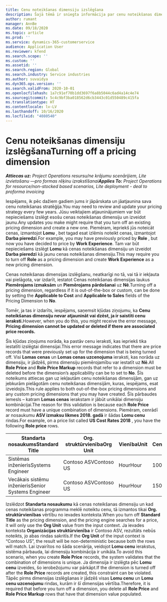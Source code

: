 ```yaml
---
title: Cenu noteikšanas dimensiju izslēgšana
description: Šajā tēmā ir sniegta informācija par cenu noteikšanas dimensiju izslēgšanu.
author: rumant
manager: AnnBe
ms.date: 09/18/2020
ms.topic: article
ms.prod: ''
ms.service: dynamics-365-customerservice
audience: Application User
ms.reviewer: kfend
ms.search.scope: ''
ms.custom: ''
ms.assetid: ''
ms.search.region: Global
ms.search.industry: Service industries
ms.author: suvaidya
ms.dyn365.ops.version: ''
ms.search.validFrom: 2020-10-01
ms.openlocfilehash: 1a7c91ef70b1dd3697f6a8b5044c6ad4a14c4e74
ms.sourcegitcommit: 5c4c9bf3ba018562d6cb3443c01d550489c415fa
ms.translationtype: HT
ms.contentlocale: lv-LV
ms.lasthandoff: 10/16/2020
ms.locfileid: "4080540"
---
```

# <a name="turning-off-a-pricing-dimension"></a><span data-ttu-id="c587d-103">Cenu noteikšanas dimensiju izslēgšana</span><span class="sxs-lookup"><span data-stu-id="c587d-103">Turning off a pricing dimension</span></span>

<span data-ttu-id="c587d-104">_**Attiecas uz:** Project Operations resursu/ne krājumu scenārijiem, Lite izvietošanu —pro formas rēķinu izrakstīšanai_</span><span class="sxs-lookup"><span data-stu-id="c587d-104">_**Applies To:** Project Operations for resource/non-stocked based scenarios, Lite deployment - deal to proforma invoicing_</span></span>

<span data-ttu-id="c587d-105">Iespējams, ik pēc dažiem gadiem jums ir jāpārskata un jāatjaunina sava cenu noteikšanas stratēģija.</span><span class="sxs-lookup"><span data-stu-id="c587d-105">You may need to review and update your pricing strategy every few years.</span></span> <span data-ttu-id="c587d-106">Jūsu veiktajiem atjauninājumiem var būt nepieciešams izslēgt esošu cenas noteikšanas dimensiju un izveidot jaunu.</span><span class="sxs-lookup"><span data-stu-id="c587d-106">Any updates you make might require that you turn off an existing pricing dimension and create a new one.</span></span> <span data-ttu-id="c587d-107">Piemēram, iepriekš jūs noteicāt cenas, izmantojot **Lomu** , bet tagad esat izlēmis noteikt cenas, izmantojot **Darba pieredzi**.</span><span class="sxs-lookup"><span data-stu-id="c587d-107">For example, you may have previously priced by **Role** , but now you have decided to price by **Work Experience**.</span></span> <span data-ttu-id="c587d-108">Tam var būt nepieciešams izslēgt **Lomu** kā cenas noteikšanas dimensiju un izveidot **Darba pieredzi** kā jaunu cenas noteikšanas dimensiju.</span><span class="sxs-lookup"><span data-stu-id="c587d-108">This may require you to turn off **Role** as a pricing dimension and create **Work Experience** as a new pricing dimension.</span></span> 

<span data-ttu-id="c587d-109">Cenas noteikšanas dimensijas izslēgšanu, neatkarīgi no tā, vai tā ir iekļauta vai pielāgota, var izdarīt, iestatot Cenas noteikšanas dimensijas laukus **Piemērojams izmaksām** un **Piemērojams pārdošanai** uz **Nē**.</span><span class="sxs-lookup"><span data-stu-id="c587d-109">Turning off a pricing dimension, regardless if it is out-of-the-box or custom, can be done by setting the **Applicable to Cost** and **Applicable to Sales** fields of the Pricing Dimension to **No**.</span></span>

<span data-ttu-id="c587d-110">Tomēr, ja tas ir izdarīts, iespējams, saņemsit kļūdas ziņojumu, ka **Cenu noteikšanas dimensiju nevar atjaunināt vai dzēst, ja ir saistīti cenu ieraksti.**</span><span class="sxs-lookup"><span data-stu-id="c587d-110">However, when you do this, you might receive the error message, **Pricing dimension cannot be updated or deleted if there are associated price records.**</span></span>

<span data-ttu-id="c587d-111">Šis kļūdas ziņojums norāda, ka pastāv cenu ieraksti, kas iepriekš tika iestatīti izslēgtai dimensijai.</span><span class="sxs-lookup"><span data-stu-id="c587d-111">This error message indicates that there are price records that were previously set up for the dimension that is being turned off.</span></span> <span data-ttu-id="c587d-112">Visi **Lomas cenas** un **Lomas cenas uzcenojuma** ieraksti, kas norāda uz dimensiju, ir jādzēš, pirms dimensiju piemērojamību var iestatīt uz **Nē**.</span><span class="sxs-lookup"><span data-stu-id="c587d-112">All **Role Price** and **Role Price Markup** records that refer to a dimension must be deleted before the dimension’s applicability can be to set to **No**.</span></span> <span data-ttu-id="c587d-113">Šīs noteikums attiecas gan uz iekļautām cenu noteikšanas dimensijām, gan uz jebkurām pielāgotām cenu noteikšanas dimensijām, kuras, iespējams, esat izveidojis.</span><span class="sxs-lookup"><span data-stu-id="c587d-113">This rule applies to both out-of-the-box pricing dimensions and any custom pricing dimensions that you may have created.</span></span> <span data-ttu-id="c587d-114">Šīs pārbaudes iemesls – katram **Lomas cenas** ierakstam ir jābūt unikālai dimensiju kombinācijai.</span><span class="sxs-lookup"><span data-stu-id="c587d-114">The reason for this validation is because each **Role Price** record must have a unique combination of dimensions.</span></span> <span data-ttu-id="c587d-115">Piemēram, cenrādī ar nosaukumu **ASV izmaksu likmes 2018. gadā** ir šādas **Lomu cenu** rindas.</span><span class="sxs-lookup"><span data-stu-id="c587d-115">For example, on a price list called **US Cost Rates 2018** , you have the following **Role price** rows.</span></span> 

| <span data-ttu-id="c587d-116">Standarta nosaukums</span><span class="sxs-lookup"><span data-stu-id="c587d-116">Standard Title</span></span>         | <span data-ttu-id="c587d-117">Org. struktūrvienība</span><span class="sxs-lookup"><span data-stu-id="c587d-117">Org Unit</span></span>    |<span data-ttu-id="c587d-118">Vienība</span><span class="sxs-lookup"><span data-stu-id="c587d-118">Unit</span></span>   |<span data-ttu-id="c587d-119">Cena</span><span class="sxs-lookup"><span data-stu-id="c587d-119">Price</span></span>  |<span data-ttu-id="c587d-120">Valūta</span><span class="sxs-lookup"><span data-stu-id="c587d-120">Currency</span></span>  |
| -----------------------|-------------|-------|-------|----------|
| <span data-ttu-id="c587d-121">Sistēmas inženieris</span><span class="sxs-lookup"><span data-stu-id="c587d-121">Systems Engineer</span></span>|<span data-ttu-id="c587d-122">Contoso ASV</span><span class="sxs-lookup"><span data-stu-id="c587d-122">Contoso US</span></span>|<span data-ttu-id="c587d-123">Hour</span><span class="sxs-lookup"><span data-stu-id="c587d-123">Hour</span></span>| <span data-ttu-id="c587d-124">100</span><span class="sxs-lookup"><span data-stu-id="c587d-124">100</span></span>|<span data-ttu-id="c587d-125">USD</span><span class="sxs-lookup"><span data-stu-id="c587d-125">USD</span></span>|
| <span data-ttu-id="c587d-126">Vecākais sistēmu inženieris</span><span class="sxs-lookup"><span data-stu-id="c587d-126">Senior Systems Engineer</span></span>|<span data-ttu-id="c587d-127">Contoso ASV</span><span class="sxs-lookup"><span data-stu-id="c587d-127">Contoso US</span></span>|<span data-ttu-id="c587d-128">Hour</span><span class="sxs-lookup"><span data-stu-id="c587d-128">Hour</span></span>| <span data-ttu-id="c587d-129">150</span><span class="sxs-lookup"><span data-stu-id="c587d-129">150</span></span>| <span data-ttu-id="c587d-130">USD</span><span class="sxs-lookup"><span data-stu-id="c587d-130">USD</span></span>|


<span data-ttu-id="c587d-131">Izslēdzot **Standarta nosaukumu** kā cenas noteikšanas dimensiju un kad cenas noteikšanas programma meklē noteiktu cenu, tā izmantos tikai **Org. struktūrvienības** vērtību no ievades konteksta.</span><span class="sxs-lookup"><span data-stu-id="c587d-131">When you turn off **Standard Title** as the pricing dimension, and the pricing engine searches for a price, it will only use the **Org Unit** value from the input context.</span></span> <span data-ttu-id="c587d-132">Ja ievades konteksta **Organizācijas struktūrvienība** ir Contoso ASV, rezultāts nebūs noteikts, jo abas rindas sakritīs.</span><span class="sxs-lookup"><span data-stu-id="c587d-132">If the **Org Unit** of the input context is “Contoso US”, the result will be non-deterministic because both the rows will match.</span></span> <span data-ttu-id="c587d-133">Lai izvairītos no šāda scenārija, veidojot **Lomu cenu** ierakstus, sistēma pārbauda, lai dimensiju kombinācija ir unikāla.</span><span class="sxs-lookup"><span data-stu-id="c587d-133">To avoid this scenario, when you create **Role Price** records, the system validates that the combination of dimensions is unique.</span></span> <span data-ttu-id="c587d-134">Ja dimensija ir izslēgta pēc **Lomu cenu** izveides, šo ierobežojumu var pārkāpt.</span><span class="sxs-lookup"><span data-stu-id="c587d-134">If the dimension is turned off after the **Role Price** records are created, this constraint can be violated.</span></span> <span data-ttu-id="c587d-135">Tāpēc pirms dimensijas izslēgšanas ir jādzēš visas **Lomu cenu** un **Lomu cenu uzcenojumu** rindas, kurām ir šī dimensijas vērtība.</span><span class="sxs-lookup"><span data-stu-id="c587d-135">Therefore, it is required that before you turn off a dimension, you delete all **Role Price** and **Role Price Markup** rows that have that dimension value populated.</span></span>
